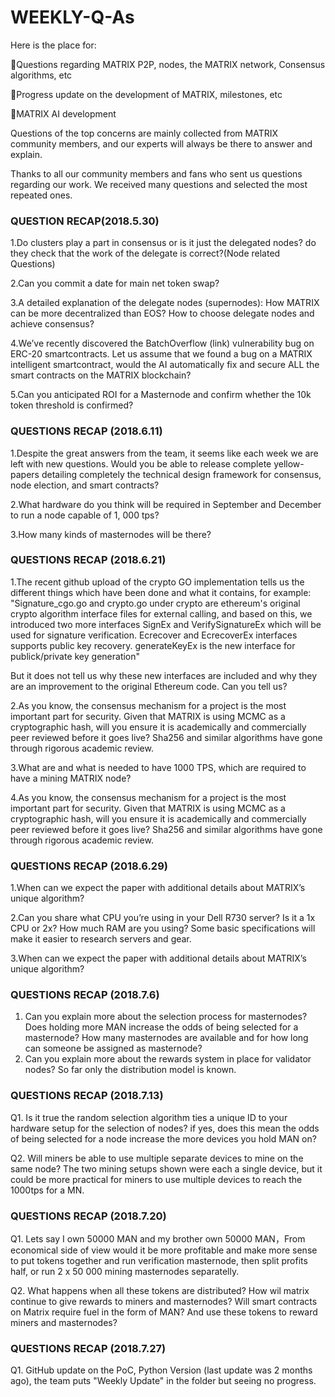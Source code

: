 # WEEKLY-Q-As
Here is the place for:

🚀Questions regarding MATRIX P2P, nodes, the MATRIX network, Consensus algorithms, etc

🚀Progress update on the development of MATRIX, milestones, etc

🚀MATRIX AI development

Questions of the top concerns are mainly collected from MATRIX community members, and our experts will always be there to answer and explain.

Thanks to all our community members and fans who sent us questions regarding our work. We received many questions and selected the most repeated ones.


###  QUESTION RECAP(2018.5.30)

1.Do clusters play a part in consensus or is it just the delegated nodes? do they check that the work of the delegate is correct?(Node related Questions) 

2.Can you commit a date for main net token swap?


3.A detailed explanation of the delegate nodes (supernodes): How MATRIX can be more decentralized than EOS? How to choose delegate nodes and achieve consensus?

4.We’ve recently discovered the BatchOverflow (link) vulnerability bug on ERC-20 smartcontracts. Let us assume that we found a bug on a MATRIX intelligent smartcontract, would the AI automatically fix and secure ALL the smart contracts on the MATRIX blockchain?

5.Can you anticipated ROI for a Masternode and confirm whether the 10k token threshold is confirmed?


### QUESTIONS RECAP (2018.6.11)

1.Despite the great answers from the team, it seems like each week we are left with new questions. Would you be able to release complete yellow-papers detailing completely the technical design framework for consensus, node election, and smart contracts?

2.What hardware do you think will be required in September and December to run a node capable of 1, 000 tps?

3.How many kinds of masternodes will be there?


### QUESTIONS RECAP (2018.6.21)

1.The recent github upload of the crypto GO implementation tells us the different things which have been done and what it contains, for example:
"Signature_cgo.go and crypto.go under crypto are ethereum's original crypto algorithm interface files for external calling, and based on this, we introduced two more interfaces SignEx and VerifySignatureEx which will be used for signature verification. Ecrecover and EcrecoverEx interfaces supports public key recovery. generateKeyEx is the new interface for publick/private key generation"

But it does not tell us why these new interfaces are included and why they are an improvement to the original Ethereum code. Can you tell us?

2.As you know, the consensus mechanism for a project is the most important part for security. Given that MATRIX is using MCMC as a cryptographic hash, will you ensure it is academically and commercially peer reviewed before it goes live? Sha256 and similar algorithms have gone through rigorous academic review.


3.What are and what is needed to have 1000 TPS, which are required to have a mining MATRIX node?

4.As you know, the consensus mechanism for a project is the most important part for security. Given that MATRIX is using MCMC as a cryptographic hash, will you ensure it is academically and commercially peer reviewed before it goes live? Sha256 and similar algorithms have gone through rigorous academic review.

### QUESTIONS RECAP (2018.6.29)

1.When can we expect the paper with additional details about  MATRIX’s unique algorithm? 

2.Can you share what CPU you’re using in your Dell R730 server? Is it a 1x CPU or 2x? How much RAM are you using? Some basic specifications will make it easier to research servers and gear.

3.When can we expect the paper with additional details about MATRIX’s unique algorithm? 

### QUESTIONS RECAP (2018.7.6)

1. Can you explain more about the selection process for masternodes? Does holding more MAN increase the odds of being selected for a masternode? How many masternodes are available and for how long can someone be assigned as masternode?
2. Can you explain more about the rewards system in place for validator nodes? So far only the distribution model is known.

### QUESTIONS RECAP (2018.7.13)

Q1. Is it true the random selection algorithm ties a unique ID to your hardware setup for the selection of nodes? if yes, does this mean the odds of being selected for a node increase the more devices you hold MAN on?

Q2. Will miners be able to use multiple separate devices to mine on the same node? The two mining setups shown were each a single device, but it could be more practical for miners to use multiple devices to reach the 1000tps for a MN.

### QUESTIONS RECAP (2018.7.20)

Q1. Lets say I own 50000 MAN and my brother own 50000 MAN，From economical side of view would it be more profitable and make more sense to put tokens together and run verification masternode, then split profits half, or run 2 x 50 000 mining masternodes separatelly.

Q2. What happens when all these tokens are distributed? How wil matrix continue to give rewards to miners and masternodes?  Will smart contracts on Matrix require fuel in the form of MAN? And use these tokens to reward miners and masternodes?


### QUESTIONS RECAP (2018.7.27)

Q1. GitHub update on the PoC, Python Version (last update was 2 months ago), the team puts "Weekly Update" in the folder but seeing no progress.